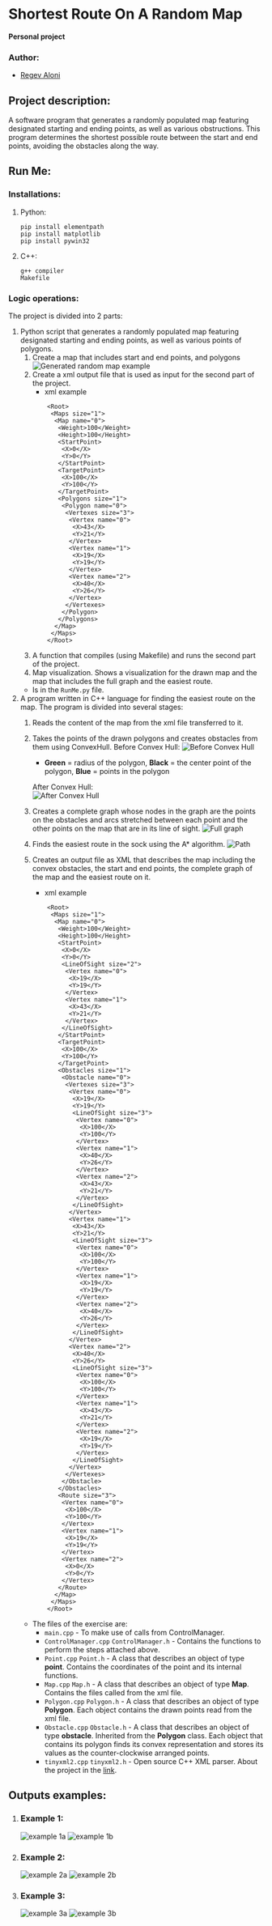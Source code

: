 # Shortest Route On A Random Map
**Personal project**

### Author:
* [Regev Aloni](https://github.com/AloniRegev)

## Project description:
A software program that generates a randomly populated map featuring designated starting and ending points,
as well as various obstructions.
This program determines the shortest possible route between the start and end points,
avoiding the obstacles along the way.

## Run Me:
### Installations:
1. Python:
   ```
   pip install elementpath
   pip install matplotlib
   pip install pywin32
   ```
2. C++:
   ```
   g++ compiler
   Makefile
   ```

### Logic operations:
The project is divided into 2 parts:
1. Python script that generates a randomly populated map featuring designated starting and ending points,
as well as various points of polygons.
   1. Create a map that includes start and end points, and polygons
      ![Generated random map example](Examples/generated_random_map_exemple.jpg)
   2. Create a xml output file that is used as input for the second part of the project.
      * xml example 
      ```
          <Root>
           <Maps size="1">
            <Map name="0">
             <Weight>100</Weight>
             <Height>100</Height>
             <StartPoint>
              <X>0</X>
              <Y>0</Y>
             </StartPoint>
             <TargetPoint>
              <X>100</X>
              <Y>100</Y>
             </TargetPoint>
             <Polygons size="1">
              <Polygon name="0">
               <Vertexes size="3">
                <Vertex name="0">
                 <X>43</X>
                 <Y>21</Y>
                </Vertex>
                <Vertex name="1">
                 <X>19</X>
                 <Y>19</Y>
                </Vertex>
                <Vertex name="2">
                 <X>40</X>
                 <Y>26</Y>
                </Vertex>
               </Vertexes>
              </Polygon>
             </Polygons>
            </Map>
           </Maps>
          </Root>
      ```
   3. A function that compiles (using Makefile) and runs the second part of the project.
   4. Map visualization. Shows a visualization for the drawn map and the map that includes the full graph and the easiest route.
   * Is in the `RunMe.py` file.
2. A program written in C++ language for finding the easiest route on the map. The program is divided into several stages:
   1. Reads the content of the map from the xml file transferred to it.
   2. Takes the points of the drawn polygons and creates obstacles from them using ConvexHull.
      Before Convex Hull:
      ![Before Convex Hull](Examples/polygons.png)
      * **Green** = radius of the polygon, **Black** = the center point of the polygon, **Blue** = points in the polygon
    
      After Convex Hull:  
      ![After Convex Hull](Examples/obstacle.png)
   3. Creates a complete graph whose nodes in the graph are the points on the obstacles
   and arcs stretched between each point and the other points on the map that are in its line of sight.
      ![Full graph](Examples/Full_graph.png)
   4. Finds the easiest route in the sock using the A* algorithm.
      ![Path](Examples/Full_graph_and_path.png)
   5.  Creates an output file as XML that describes the map including the convex obstacles, the start and end points,
   the complete graph of the map and the easiest route on it.
       * xml example
       ```
           <Root>
            <Maps size="1">
             <Map name="0">
              <Weight>100</Weight>
              <Height>100</Height>
              <StartPoint>
               <X>0</X>
               <Y>0</Y>
               <LineOfSight size="2">
                <Vertex name="0">
                 <X>19</X>
                 <Y>19</Y>
                </Vertex>
                <Vertex name="1">
                 <X>43</X>
                 <Y>21</Y>
                </Vertex>
               </LineOfSight>
              </StartPoint>
              <TargetPoint>
               <X>100</X>
               <Y>100</Y>
              </TargetPoint>
              <Obstacles size="1">
               <Obstacle name="0">
                <Vertexes size="3">
                 <Vertex name="0">
                  <X>19</X>
                  <Y>19</Y>
                  <LineOfSight size="3">
                   <Vertex name="0">
                    <X>100</X>
                    <Y>100</Y>
                   </Vertex>
                   <Vertex name="1">
                    <X>40</X>
                    <Y>26</Y>
                   </Vertex>
                   <Vertex name="2">
                    <X>43</X>
                    <Y>21</Y>
                   </Vertex>
                  </LineOfSight>
                 </Vertex>
                 <Vertex name="1">
                  <X>43</X>
                  <Y>21</Y>
                  <LineOfSight size="3">
                   <Vertex name="0">
                    <X>100</X>
                    <Y>100</Y>
                   </Vertex>
                   <Vertex name="1">
                    <X>19</X>
                    <Y>19</Y>
                   </Vertex>
                   <Vertex name="2">
                    <X>40</X>
                    <Y>26</Y>
                   </Vertex>
                  </LineOfSight>
                 </Vertex>
                 <Vertex name="2">
                  <X>40</X>
                  <Y>26</Y>
                  <LineOfSight size="3">
                   <Vertex name="0">
                    <X>100</X>
                    <Y>100</Y>
                   </Vertex>
                   <Vertex name="1">
                    <X>43</X>
                    <Y>21</Y>
                   </Vertex>
                   <Vertex name="2">
                    <X>19</X>
                    <Y>19</Y>
                   </Vertex>
                  </LineOfSight>
                 </Vertex>
                </Vertexes>
               </Obstacle>
              </Obstacles>
              <Route size="3">
               <Vertex name="0">
                <X>100</X>
                <Y>100</Y>
               </Vertex>
               <Vertex name="1">
                <X>19</X>
                <Y>19</Y>
               </Vertex>
               <Vertex name="2">
                <X>0</X>
                <Y>0</Y>
               </Vertex>
              </Route>
             </Map>
            </Maps>
           </Root>
       ```
   * The files of the exercise are:
     * `main.cpp` - To make use of calls from ControlManager.
     * `ControlManager.cpp` `ControlManager.h` - Contains the functions to perform the steps attached above.
     * `Point.cpp` `Point.h` - A class that describes an object of type **point**.
     Contains the coordinates of the point and its internal functions.
     * `Map.cpp` `Map.h` - A class that describes an object of type **Map**. Contains the files called from the xml file.
     * `Polygon.cpp` `Polygon.h` - A class that describes an object of type **Polygon**.
     Each object contains the drawn points read from the xml file.
     * `Obstacle.cpp` `Obstacle.h` - A class that describes an object of type **obstacle**. Inherited from the **Polygon** class.
     Each object that contains its polygon finds its convex representation and stores its values as the counter-clockwise arranged points.
     * `tinyxml2.cpp` `tinyxml2.h` - Open source C++ XML parser. About the project in the [link](https://github.com/leethomason/tinyxml2). 

## Outputs examples:
1. ### Example 1:

   ![example 1a](Examples/example1a.png)
   ![example 1b](Examples/example1b.png)
2. ### Example 2:

   ![example 2a](Examples/example2a.png)
   ![example 2b](Examples/example2b.png)
3. ### Example 3:

   ![example 3a](Examples/example3a.png)
   ![example 3b](Examples/example3b.png)

[//]: # (## Objectives towards finalized product:)
